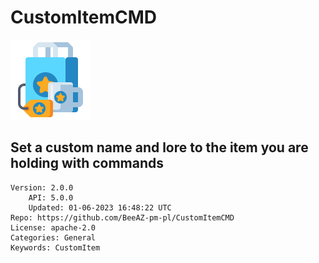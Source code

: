 # CustomItemCMD
<img src="https://raw.githubusercontent.com/BeeAZ-pm-pl/CustomItemCMD/1b753c1ad9313756e7297360de0f0cc266020cf2/icon.png" width="128" height="128" />

## Set a custom name and lore to the item you are holding with commands
```properties
Version: 2.0.0
    API: 5.0.0
    Updated: 01-06-2023 16:48:22 UTC
Repo: https://github.com/BeeAZ-pm-pl/CustomItemCMD
License: apache-2.0
Categories: General
Keywords: CustomItem
```
